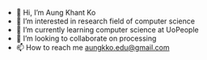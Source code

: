 - 👋 Hi, I’m Aung Khant Ko
- 👀 I’m interested in research field of computer science
- 🌱 I’m currently learning computer science at UoPeople
- 💞️ I’m looking to collaborate on processing
- 📫 How to reach me aungkko.edu@gmail.com

<!---
akkexd/akkexd is a ✨ special ✨ repository because its `README.md` (this file) appears on your GitHub profile.
You can click the Preview link to take a look at your changes.
--->

